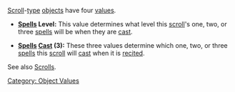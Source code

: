 [Scroll](:Category:_Scrolls.md "wikilink")-[type](:Category:_Object_Types.md "wikilink")
[objects](:Category:_Objects.md "wikilink") have four
[values](:Category:_Object_Values.md "wikilink").

-   **[Spells](:Category:_Spells.md "wikilink") Level:** This value
    determines what level this
    [scroll](:Category:_Scrolls.md "wikilink")'s one, two, or three
    [spells](:Category:_Spells.md "wikilink") will be when they are
    [cast](Cast.md "wikilink").

<!-- -->

-   **[Spells](:Category:_Spells.md "wikilink")
    [Cast](Cast.md "wikilink") (3):** These three values determine which
    one, two, or three [spells](:Category:_Spells.md "wikilink") this
    [scroll](:Category:_Scrolls.md "wikilink") will
    [cast](Cast.md "wikilink") when it is
    [recited](Recite.md "wikilink").

See also [Scrolls](:Category:_Scrolls.md "wikilink").

[Category: Object Values](Category:_Object_Values "wikilink")
